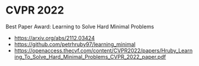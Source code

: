# CVPR 2022

Best Paper Award: Learning to Solve Hard Minimal Problems
- https://arxiv.org/abs/2112.03424
- https://github.com/petrhruby97/learning_minimal
- https://openaccess.thecvf.com/content/CVPR2022/papers/Hruby_Learning_To_Solve_Hard_Minimal_Problems_CVPR_2022_paper.pdf

